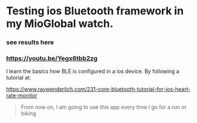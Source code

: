 #  Testing  ios Bluetooth framework  in my MioGlobal watch.

### see results here
### https://youtu.be/Yegx6tbb2zg


I learn the basics how BLE is configured in a ios device.
By following a tutorial at:

https://www.raywenderlich.com/231-core-bluetooth-tutorial-for-ios-heart-rate-monitor

> From now on,  I am going to use this app every time I go for a run or biking

